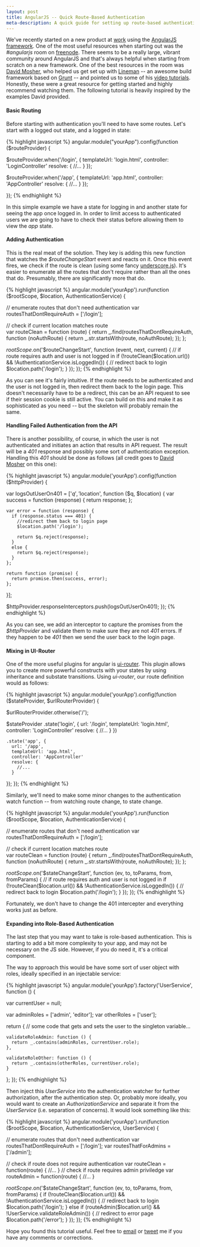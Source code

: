 ```yaml
--- 
layout: post
title: AngularJS -- Quick Route-Based Authentication
meta-description: A quick guide for setting up route-based authentication in AngularJS
---
```


We've recently started on a new product at [work](http://www.learndot.com "Learndot")
using the [AngularJS framework](http://www.angularjs.org "AngularJS").
One of the most useful resources when starting out was the _#angularjs_
room on [freenode](http://freenode.net/ "Freenode"). There seems to be a really large, vibrant
community around AngularJS and that's always helpful when starting from
scratch on a new framework. One of the best resources in the room was
[David Mosher](https://twitter.com/dmosher "David Mosher"), who helped us get set up with
[Lineman](https://linemanjs.com "Lineman") -- an awesome build framework based on
[Grunt](http://gruntjs.com/ "Grunt") -- and pointed us to some of his [video tutorials](http://www.youtube.com/user/vidjadavemo). 
Honestly, these were a great resource for getting started and highly recommend watching them. The following tutorial is heavily inspired by 
the examples David provided. 

<!--more-->

#### Basic Routing

Before starting with authentication you'll need to have some routes.
Let's start with a logged out state, and a logged in state:

{% highlight javascript %}
angular.module("yourApp").config(function ($routeProvider) {

  $routeProvider.when('/login', {
    templateUrl: 'login.html',
    controller: 'LoginController'
    resolve: {
      //...
    }
  });

  $routeProvider.when('/app', {
    templateUrl: 'app.html',
    controller: 'AppController'
    resolve: {
      //...
    }
  });

});
{% endhighlight %}

In this simple example we have a state for logging in and another state
for seeing the app once logged in. In order to limit access to authenticated users we are going to have 
  to check their status before allowing them to view the _app_ state.

#### Adding Authentication

This is the real meat of the solution. They key is adding this new
function that watches the _$routeChangeStart_ event and reacts on it.
Once this event fires, we check if the route is clean (using some fancy
[underscore.js](http://underscorejs.org/ "UnderscoreJS")). It's easier to enumerate all the
routes that don't require rather than all the ones that do. Presumably,
there are significantly more that do.

{% highlight javascript %}
angular.module('yourApp').run(function ($rootScope, $location, AuthenticationService) {

  // enumerate routes that don't need authentication
  var routesThatDontRequireAuth = ['/login'];

  // check if current location matches route  
  var routeClean = function (route) {
    return _.find(routesThatDontRequireAuth,
      function (noAuthRoute) {
        return _.str.startsWith(route, noAuthRoute);
      });
  };

  $rootScope.$on('$routeChangeStart', function (event, next, current) {
    // if route requires auth and user is not logged in
    if (!routeClean($location.url()) && !AuthenticationService.isLoggedIn()) {
      // redirect back to login
      $location.path('/login');
    }
  });
});
{% endhighlight %}

As you can see it's fairly intuitive. If the route needs to be
authenticated and the user is not logged in, then redirect them back to
the login page. This doesn't necessarily have to be a redirect, this can
be an API request to see if their session cookie is still active. You
can build on this and make it as sophisticated as you need -- but the
skeleton will probably remain the same.

#### Handling Failed Authentication from the API

There is another possibility, of course, in which the user is not
authenticated and initiates an action that results in API request. The
result will be a _401_ response and possibly some sort of authentication
exception. Handling this _401_ should be done as follows (all credit
goes to [David Mosher](https://twitter.com/dmosher "David Mosher") on this one):

{% highlight javascript %}
angular.module('yourApp').config(function ($httpProvider) {

  var logsOutUserOn401 = ['$q', '$location', function ($q, $location) {
    var success = function (response) {
      return response;
    };

    var error = function (response) {
      if (response.status === 401) {
        //redirect them back to login page
        $location.path('/login');

        return $q.reject(response);
      } 
      else {
        return $q.reject(response);
      }
    };

    return function (promise) {
      return promise.then(success, error);
    };
  }];

  $httpProvider.responseInterceptors.push(logsOutUserOn401);
});
{% endhighlight %}

As you can see, we add an interceptor to capture the promises from the _$httpProvider_ and
validate them to make sure they are not _401_ errors. If they happen to
be _401_ then we send the user back to the login page.

#### Mixing in UI-Router

One of the more useful plugins for angular is [ui-router](https://github.com/angular-ui/ui-router "UI Router"). 
This plugin allows you to create more powerful constructs with your
states by using inheritance and substate transitions. Using _ui-router_,
our route definition would as follows:

{% highlight javascript %}
angular.module('yourApp').config(function ($stateProvider, $urlRouterProvider) {

  $urlRouterProvider.otherwise('/');

  $stateProvider
    .state('login', {
      url: '/login',
      templateUrl: 'login.html',
      controller: 'LoginController'
      resolve: {
        //...
      }
    })

    .state('app', {
      url: '/app', 
      templateUrl: 'app.html',
      controller: 'AppController'
      resolve: {
        //...
      }
  });
});
{% endhighlight %}

Similarly, we'll need to make some minor changes to the authentication
watch function -- from watching route change, to state change.

{% highlight javascript %}
angular.module('yourApp').run(function ($rootScope, $location, AuthenticationService) {

  // enumerate routes that don't need authentication
  var routesThatDontRequireAuth = ['/login'];

  // check if current location matches route  
  var routeClean = function (route) {
    return _.find(routesThatDontRequireAuth,
      function (noAuthRoute) {
        return _.str.startsWith(route, noAuthRoute);
      });
  };

  $rootScope.$on('$stateChangeStart', function (ev, to, toParams, from, fromParams) {
    // if route requires auth and user is not logged in
    if (!routeClean($location.url()) && !AuthenticationService.isLoggedIn()) {
      // redirect back to login
      $location.path('/login');
    }
  });
});
{% endhighlight %}

Fortunately, we don't have to change the 401 intercepter and everything
works just as before.

#### Expanding into Role-Based Authentication

The last step that you may want to take is role-based authentication.
This is starting to add a bit more complexity to your app, and may not
be necessary on the JS side. However, if you do need it, it's a critical
component.

The way to approach this would be have some sort of user object with
roles, ideally specified in an injectable service:

{% highlight javascript %}
angular.module('yourApp').factory('UserService', function () {

  var currentUser = null;

  var adminRoles = ['admin', 'editor'];
  var otherRoles = ['user'];

  return {
    // some code that gets and sets the user to the singleton variable...

    validateRoleAdmin: function () {
      return _.contains(adminRoles, currentUser.role);
    },

    validateRoleOther: function () {
      return _.contains(otherRoles, currentUser.role);
    }
  };
});
{% endhighlight %}
 
Then inject this _UserService_ into the authentication watcher for
further authorization, after the authentication step. Or, probably more
ideally, you would want to create an _AuthorizationService_ and separate
it from the _UserService_ (i.e. separation of concerns). It would
look something like this:

{% highlight javascript %}
angular.module('yourApp').run(function ($rootScope, $location, AuthenticationService, UserService) {

  // enumerate routes that don't need authentication
  var routesThatDontRequireAuth = ['/login'];
  var routesThatForAdmins = ['/admin'];

  // check if route does not require authentication
  var routeClean = function(route) { //... }
  // check if route requires admin priviledge
  var routeAdmin = function(route) { //... }

  $rootScope.$on('$stateChangeStart', function (ev, to, toParams, from, fromParams) {
    if (!routeClean($location.url()) && !AuthenticationService.isLoggedIn()) {
      // redirect back to login
      $location.path('/login');
    }
    else if (routeAdmin($location.url() && !UserService.validateRoleAdmin()) {
      // redirect to error page
      $location.path('/error');
    }
  });
});
{% endhighlight %}
 
Hope you found this tutorial useful. Feel free to [email](mailto:arthur@gonigberg.com) or
[tweet](http://twitter.com/agonigberg) me if you have any comments or corrections. 


